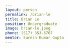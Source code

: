 ```yaml
---
layout: person
permalink: /brian-le
title: Brian Le
position: Undergraduate
image: brian-le.jpeg
phone: (517) 353-6767 
mentor: Suresh Kumar Gupta 
---
```

